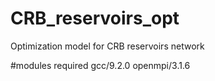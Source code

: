 # CRB_reservoirs_opt
Optimization model for CRB reservoirs network

#modules required
gcc/9.2.0 openmpi/3.1.6
